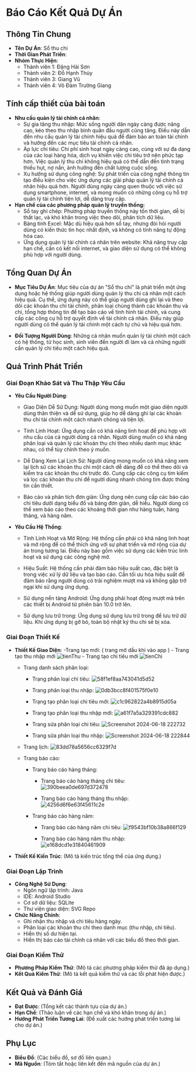 
# Báo Cáo Kết Quả Dự Án

## Thông Tin Chung
- **Tên Dự Án**: Sổ thu chi
- **Thời Gian Phát Triển**: 
- **Nhóm Thực Hiện**:
  - Thành viên 1: Đặng Hải Sơn
  - Thành viên 2: Đỗ Hạnh Thủy
  - Thành viên 3: Giang Vũ
  - Thành viên 4: Võ Đàm Trường Giang

## Tính cấp thiết của bài toán
- **Nhu cầu quản lý tài chính cá nhân**:
  - Sự gia tăng thu nhập: Mức sống người dân ngày càng được nâng cao, kéo theo thu nhập bình quân đầu người cũng tăng. Điều này dẫn đến nhu cầu quản lý tài chính hiệu quả để đảm bảo an toàn tài chính và hướng đến các mục tiêu tài chính cá nhân.
  - Áp lực chi tiêu: Chi phí sinh hoạt ngày càng cao, cùng với sự đa dạng của các loại hàng hóa, dịch vụ khiến việc chi tiêu trở nên phức tạp hơn. Việc quản lý thu chi không hiệu quả có thể dẫn đến tình trạng thiếu hụt, nợ nần, ảnh hưởng đến chất lượng cuộc sống.
  - Xu hướng sử dụng công nghệ: Sự phát triển của công nghệ thông tin tạo điều kiện cho việc ứng dụng các giải pháp quản lý tài chính cá nhân hiệu quả hơn. Người dùng ngày càng quen thuộc với việc sử dụng smartphone, internet, và mong muốn có những công cụ hỗ trợ quản lý tài chính tiện lợi, dễ dàng truy cập.
- **Hạn chế của các phương pháp quản lý truyền thống:**
  - Sổ tay ghi chép: Phương pháp truyền thống này tốn thời gian, dễ bị thất lạc, và khó khăn trong việc theo dõi, phân tích dữ liệu.
  - Bảng tính Excel: Mặc dù hiệu quả hơn sổ tay, nhưng đòi hỏi người dùng có kiến thức tin học nhất định, và không có tính năng tự động hóa cao.
  - Ứng dụng quản lý tài chính cá nhân trên website: Khả năng truy cập hạn chế, cần có kết nối internet, và giao diện sử dụng có thể không phù hợp với người dùng.

## Tổng Quan Dự Án
- **Mục Tiêu Dự Án**: Mục tiêu của dự án "Sổ thu chi" là phát triển một ứng dụng hoặc hệ thống giúp người dùng quản lý thu chi cá nhân một cách hiệu quả. Cụ thể, ứng dụng này có thể giúp người dùng ghi lại và theo dõi các khoản thu chi tài chính, phân loại chúng thành các khoản thu và chi, tổng hợp thông tin để tạo báo cáo về tình hình tài chính, và cung cấp các công cụ hỗ trợ quyết định về tài chính cá nhân. Điều này giúp người dùng có thể quản lý tài chính một cách tự chủ và hiệu quả hơn.
  
- **Đối Tượng Người Dùng**: Những cá nhân muốn quản lý tài chính một cách có hệ thống, từ học sinh, sinh viên đến người đi làm và cả những người cần quản lý chi tiêu một cách hiệu quả.
  
## Quá Trình Phát Triển
### Giai Đoạn Khảo Sát và Thu Thập Yêu Cầu
- **Yêu Cầu Người Dùng**:
  - Giao Diện Dễ Sử Dụng: Người dùng mong muốn một giao diện người dùng thân thiện và dễ sử dụng, giúp họ dễ dàng ghi lại các khoản thu chi tài chính một cách nhanh chóng và tiện lợi.

  - Tính Linh Hoạt: Ứng dụng cần có khả năng linh hoạt để phù hợp với nhu cầu của cả người dùng cá nhân. Người dùng muốn có khả năng phân loại và quản lý các khoản thu chi theo nhiều danh mục khác nhau, có thể tùy chỉnh theo ý muốn.
    
  - Dễ Dàng Xem Lại Lịch Sử: Người dùng mong muốn có khả năng xem lại lịch sử các khoản thu chi một cách dễ dàng để có thể theo dõi và kiểm tra các khoản thu chi trước đó. Cung cấp các công cụ tìm kiếm và lọc các khoản thu chi để người dùng nhanh chóng tìm được thông tin cần thiết.
 
  - Báo cáo và phân tích đơn giản: Ứng dụng nên cung cấp các báo cáo chi tiêu dưới dạng biểu đồ và bảng đơn giản, dễ hiểu. Người dùng có thể xem báo cáo theo các khoảng thời gian như hàng tuần, hàng tháng, và hàng năm.

- **Yêu Cầu Hệ Thống**:
  - Tính Linh Hoạt và Mở Rộng: Hệ thống cần phải có khả năng linh hoạt và mở rộng để có thể thích ứng với sự phát triển và mở rộng của dự án trong tương lai. Điều này bao gồm việc sử dụng các kiến trúc linh hoạt và sử dụng các công nghệ mở.

  - Hiệu Suất: Hệ thống cần phải đảm bảo hiệu suất cao, đặc biệt là trong việc xử lý dữ liệu và tạo báo cáo. Cần tối ưu hóa hiệu suất để đảm bảo rằng người dùng có trải nghiệm mượt mà và không gặp trở ngại khi sử dụng ứng dụng.

  - Sử dụng nền tảng Android:	Ứng dụng phải hoạt động mượt mà trên các thiết bị Android từ phiên bản 10.0 trở lên.
 
  - Sử dụng lưu trữ trong: Ứng dụng sử dụng lưu trữ trong để lưu trữ dữ liệu. Khi ứng dụng bị gỡ bỏ, toàn bộ nhật ký thu chi sẽ bị xóa.

### Giai Đoạn Thiết Kế
- **Thiết Kế Giao Diện**:
  -Trang tạo mới: ( trang mở dầu khi vào app )
      - Trang tạo thu nhập mới
        ![tienThu](https://github.com/dhsoncoder/SoThuChi_63VA/assets/116859720/e9cfe0e5-1fc0-4b91-a591-0ffa380f173a)
      - Trang tạo chi tiêu mới
        ![tienChi](https://github.com/dhsoncoder/SoThuChi_63VA/assets/116859720/17fe6866-b2b9-43eb-9323-d49c8b7a78e8)

  - Trang danh sách phân loại:

      - Trạng phân loại chi tiêu:
        ![58f1ef8aa743041d5d52](https://github.com/dhsoncoder/SoThuChi_63VA/assets/158030200/3139d223-44ec-4844-a7d0-f1972e30aee6)

      - Trang phân loại thu nhập:
        ![0db3bcc8f401575f0e10](https://github.com/dhsoncoder/SoThuChi_63VA/assets/158030200/5375c96a-a74b-471b-b820-993db76c68a5)

      - Trạng tạo phân loại chi tiêu mới:
        ![c1c962822a4b8915d05a](https://github.com/dhsoncoder/SoThuChi_63VA/assets/158030200/75a86d23-2168-45ab-aa01-77e35fad6c19)

      - Trang tạo phân loại thu nhập mới:
        ![a61f7a5a329391cdc882](https://github.com/dhsoncoder/SoThuChi_63VA/assets/158030200/6292c6cb-2ae8-4f58-9d72-30509f8bcc46)
  
      - Trang sửa phân loại chi tiêu:
        ![Screenshot 2024-06-18 222732](https://github.com/dhsoncoder/SoThuChi_63VA/assets/158030200/1107f67b-192d-454e-bdca-186f4fd15074)
        
      - Trang sửa phân loại thu nhập:
         ![Screenshot 2024-06-18 222844](https://github.com/dhsoncoder/SoThuChi_63VA/assets/158030200/9b7d5592-25b0-4a43-b897-7b2302fea530)

  - Trang lịch:
    ![83dd78a5656cc6329f7d](https://github.com/dhsoncoder/SoThuChi_63VA/assets/158030200/357b2076-fae7-43dc-9946-c539689e6cc3)

  - Trang báo cáo:
      - Trang báo cáo hàng tháng:
          - Trang báo cáo hàng tháng chi tiêu:
             ![390beea0de697d372478](https://github.com/dhsoncoder/SoThuChi_63VA/assets/158030200/339d82cd-c325-417f-95a2-91b74815cbdf)
    
          - Trang báo cáo hàng tháng thu nhập:
             ![4256d6f6e63f45611c2e](https://github.com/dhsoncoder/SoThuChi_63VA/assets/158030200/6461c3a9-343a-46a0-abc7-89388d2e973e)
            
      - Trang báo cáo hàng năm:
          - Trang báo cáo hàng năm chi tiêu:
             ![f9543bf10b38a866f129](https://github.com/dhsoncoder/SoThuChi_63VA/assets/158030200/211bfb99-eb75-436d-a377-45f594eab161)
            
          - Trang báo cáo hàng năm thu nhập:
             ![e168dcd1e31840461909](https://github.com/dhsoncoder/SoThuChi_63VA/assets/158030200/3d0878cb-7dc5-4eb3-adf5-cbd947ccaf9f)
            

- **Thiết Kế Kiến Trúc**:
  (Mô tả kiến trúc tổng thể của ứng dụng.)

### Giai Đoạn Lập Trình
- **Công Nghệ Sử Dụng**:
  - Ngôn ngữ lập trình: Java
  - IDE: Android Studio
  - Cơ sở dữ liệu: SQLite
  - Thư viện giao diện: SVG Repo
- **Chức Năng Chính**:
  - Ghi nhận thu nhập và chi tiêu hàng ngày.
  - Phân loại các khoản thu chi theo danh mục (thu nhập, chi tiêu).
  - Hiển thị số dư hiện tại.
  - Hiển thị báo cáo tài chính cá nhân với các biểu đồ theo thời gian.

### Giai Đoạn Kiểm Thử
- **Phương Pháp Kiểm Thử**:
  (Mô tả các phương pháp kiểm thử đã áp dụng.)
- **Kết Quả Kiểm Thử**:
  (Mô tả kết quả kiểm thử và các lỗi phát hiện được.)

## Kết Quả và Đánh Giá
- **Đạt Được**:
  (Tổng kết các thành tựu của dự án.)
- **Hạn Chế**:
  (Thảo luận về các hạn chế và khó khăn trong dự án.)
- **Hướng Phát Triển Tương Lai**:
  (Đề xuất các hướng phát triển tương lai cho dự án.)

## Phụ Lục
- **Biểu Đồ**:
  (Các biểu đồ, sơ đồ liên quan.)
- **Mã Nguồn**:
  (Tóm tắt hoặc liên kết đến mã nguồn của dự án.)
